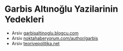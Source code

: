 # Garbis Altınoğlu Yazilarinin Yedekleri

- Arsiv [garbisaltinoglu.blogcu.com](/garbis-altinoglu-yazilar/garbisaltinoglu.blogcu.com)
- Arsiv [noktahaberyorum.com/author/garbis](/garbis-altinoglu-yazilar/noktahaberyorum.com-author-garbis)
- Arsiv [teorivepolitika.net](/garbis-altinoglu-yazilar/teorivepolitika-net)

